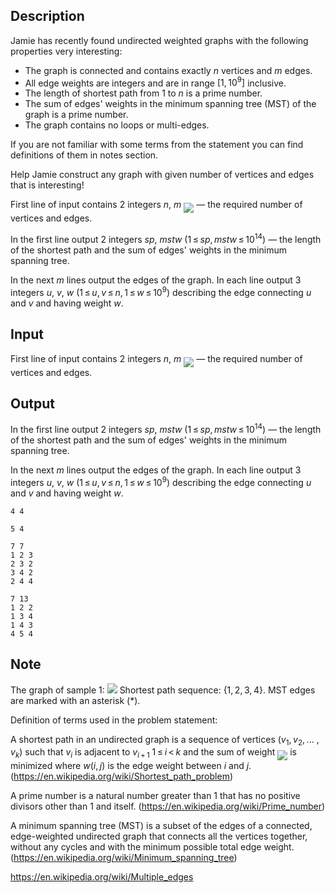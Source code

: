 ## Description

<div><p>Jamie has recently found undirected weighted graphs with the following properties very <span class="tex-font-style-tt">interesting</span>:</p><ul> <li> The graph is connected and contains exactly <span class="tex-span"><i>n</i></span> vertices and <span class="tex-span"><i>m</i></span> edges. </li><li> All edge weights are integers and are in range <span class="tex-span">[1, 10<sup class="upper-index">9</sup>]</span> inclusive. </li><li> The length of shortest path from <span class="tex-span">1</span> to <span class="tex-span"><i>n</i></span> is a prime number. </li><li> The sum of edges' weights in the minimum spanning tree (MST) of the graph is a prime number. </li><li> The graph contains no loops or multi-edges. </li></ul><p>If you are not familiar with some terms from the statement you can find definitions of them in notes section. </p><p>Help Jamie construct any graph with given number of vertices and edges that is <span class="tex-font-style-tt">interesting</span>!</p></div><div class="input-specification"><p>First line of input contains 2 integers <span class="tex-span"><i>n</i></span>, <span class="tex-span"><i>m</i></span> <img align="middle" class="tex-formula" src="file://cNXtFzbB.png" style="max-width: 100.0%;max-height: 100.0%;">&nbsp;— the required number of vertices and edges.</p></div><div class="output-specification"><p>In the first line output 2 integers <span class="tex-span"><i>sp</i></span>, <span class="tex-span"><i>mstw</i></span> <span class="tex-span">(1 ≤ <i>sp</i>, <i>mstw</i> ≤ 10<sup class="upper-index">14</sup>)</span>&nbsp;— the length of the shortest path and the sum of edges' weights in the minimum spanning tree.</p><p>In the next <span class="tex-span"><i>m</i></span> lines output the edges of the graph. In each line output 3 integers <span class="tex-span"><i>u</i></span>, <span class="tex-span"><i>v</i></span>, <span class="tex-span"><i>w</i></span> <span class="tex-span">(1 ≤ <i>u</i>, <i>v</i> ≤ <i>n</i>, 1 ≤ <i>w</i> ≤ 10<sup class="upper-index">9</sup>)</span> describing the edge connecting <span class="tex-span"><i>u</i></span> and <span class="tex-span"><i>v</i></span> and having weight <span class="tex-span"><i>w</i></span>. </p></div>

## Input

<p>First line of input contains 2 integers <span class="tex-span"><i>n</i></span>, <span class="tex-span"><i>m</i></span> <img align="middle" class="tex-formula" src="file://cNXtFzbB.png" style="max-width: 100.0%;max-height: 100.0%;">&nbsp;— the required number of vertices and edges.</p>

## Output

<p>In the first line output 2 integers <span class="tex-span"><i>sp</i></span>, <span class="tex-span"><i>mstw</i></span> <span class="tex-span">(1 ≤ <i>sp</i>, <i>mstw</i> ≤ 10<sup class="upper-index">14</sup>)</span>&nbsp;— the length of the shortest path and the sum of edges' weights in the minimum spanning tree.</p><p>In the next <span class="tex-span"><i>m</i></span> lines output the edges of the graph. In each line output 3 integers <span class="tex-span"><i>u</i></span>, <span class="tex-span"><i>v</i></span>, <span class="tex-span"><i>w</i></span> <span class="tex-span">(1 ≤ <i>u</i>, <i>v</i> ≤ <i>n</i>, 1 ≤ <i>w</i> ≤ 10<sup class="upper-index">9</sup>)</span> describing the edge connecting <span class="tex-span"><i>u</i></span> and <span class="tex-span"><i>v</i></span> and having weight <span class="tex-span"><i>w</i></span>. </p>





```input1
4 4

```




```input2
5 4

```




```output1
7 7
1 2 3
2 3 2
3 4 2
2 4 4

```




```output2
7 13
1 2 2
1 3 4
1 4 3
4 5 4

```



## Note

<p><span class="tex-font-style-bf">The graph of sample 1:</span> <img class="tex-graphics" src="file://AmVLc1Qp.png" style="max-width: 100.0%;max-height: 100.0%;"> Shortest path sequence: <span class="tex-span">{1, 2, 3, 4}</span>. MST edges are marked with an asterisk (*).</p><p><span class="tex-font-style-bf">Definition of terms used in the problem statement:</span></p><p>A <span class="tex-font-style-bf">shortest path</span> in an undirected graph is a sequence of vertices <span class="tex-span">(<i>v</i><sub class="lower-index">1</sub>, <i>v</i><sub class="lower-index">2</sub>, ... , <i>v</i><sub class="lower-index"><i>k</i></sub>)</span> such that <span class="tex-span"><i>v</i><sub class="lower-index"><i>i</i></sub></span> is adjacent to <span class="tex-span"><i>v</i><sub class="lower-index"><i>i</i> + 1</sub></span> <span class="tex-span">1 ≤ <i>i</i> &lt; <i>k</i></span> and the sum of weight <img align="middle" class="tex-formula" src="file://FIqNLzeV.png" style="max-width: 100.0%;max-height: 100.0%;"> is minimized where <span class="tex-span"><i>w</i>(<i>i</i>, <i>j</i>)</span> is the edge weight between <span class="tex-span"><i>i</i></span> and <span class="tex-span"><i>j</i></span>. (<a href="https://en.wikipedia.org/wiki/Shortest_path_problem">https://en.wikipedia.org/wiki/Shortest_path_problem</a>)</p><p>A <span class="tex-font-style-bf">prime number</span> is a natural number greater than 1 that has no positive divisors other than 1 and itself. (<a href="https://en.wikipedia.org/wiki/Prime_number">https://en.wikipedia.org/wiki/Prime_number</a>)</p><p>A <span class="tex-font-style-bf">minimum spanning tree (MST)</span> is a subset of the edges of a connected, edge-weighted undirected graph that connects all the vertices together, without any cycles and with the minimum possible total edge weight. (<a href="https://en.wikipedia.org/wiki/Minimum_spanning_tree">https://en.wikipedia.org/wiki/Minimum_spanning_tree</a>)</p><p><a href="https://en.wikipedia.org/wiki/Multiple_edges">https://en.wikipedia.org/wiki/Multiple_edges</a></p>
